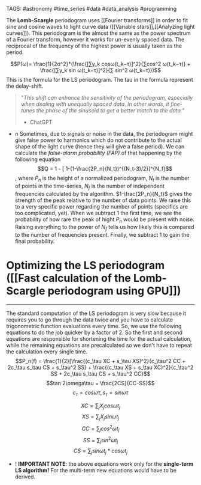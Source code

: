TAGS: #astronomy #time_series #data #data_analysis #programming 

The **Lomb-Scargle** periodogram uses [[Fourier transforms]] in order to fit sine and cosine waves to light curve data ([[Variable stars]],[[Analyzing light curves]]). This periodogram is the almost the same as the power spectrum of a Fourier transform, however it works for un-evenly spaced data. The reciprocal of the frequency of the highest power is usually taken as the period. 

$$P(ω)= \frac{1}{2σ^2}​*(\frac{[∑y_k cosω(t_k−τ)]^2}{∑cos^2 ω(t_k−τ)} + \frac{[∑y_k sin ω(t_k−τ)]^2}{∑ sin^2 ω(t_k−τ)})$$
This is the formula for the LS periodogram. The tau in the formula represent the delay-shift. 

>"*This shift can enhance the sensitivity of the periodogram, especially when dealing with unequally spaced data. In other words, it fine-tunes the phase of the sinusoid to get a better match to the data.*"
>- ChatGPT

- n Sometimes, due to signals or noise in the data, the periodogram might give false power to harmonics which do not contribute to the actual shape of the light curve (hence they will give a false period). We can calculate the *false-alarm probability (FAP)* of that happening by the following equation $$Q = 1 - [ 1-(1-\frac{2P_n}{N_t})^{(N_t-3)/2}]^{N_f}$$, where $P_n$ is the height of a normalized periodogram, $N_t$ is the number of points in the time-series, $N_f$ is the number of independent frequencies calculated by the algorithm. $1-\frac{2P_n}{N_t}$ gives the strength of the peak relative to the number of data points. We raise this to a very specific power regarding the number of points (specifics are too complicated, yet). When we subtract 1 the first time, we see the probability of how rare the peak of hight $P_n$ would be present with noise. Raising everything to the power of $N_f$ tells us how likely this is compared to the number of frequencies present. Finally, we subtract 1 to gain the final probability.

# Optimizing the LS periodogram ([[Fast calculation of the Lomb-Scargle periodogram using GPU]])
------
The standard computation of the LS periodogram is very slow because it requires you to go through the data twice and you have to calculate trigonometric function evaluations every time. So, we use the following equations to do the job quicker by a factor of 2. So the first and second equations are responsible for shortening the time for the actual calculation, while the remaining equations are precalculated so we don't have to repeat the calculation every single time. 
$$P_n(f) = \frac{1}{2}[\frac{(c_\tau XC + s_\tau XS)^2}{c_\tau^2 CC + 2c_\tau s_\tau CS + s_\tau^2 SS} + \frac{(c_\tau XS + s_\tau XC)^2}{c_\tau^2 SS + 2c_\tau s_\tau CS + s_\tau^2 CC}$$
$$tan 2\omega\tau = \frac{2CS}{CC-SS}$$
$$c_\tau = cos\omega\tau, s_\tau = sin\omega\tau$$

$$XC = \sum_j X_j cos\omega t_j$$
$$XS = \sum_j X_j sin\omega t_j$$
$$CC = \sum_j cos^2 \omega t_j$$
$$SS = \sum_j sin^2 \omega t_j$$
$$CS = \sum_j sin\omega t_j * cos\omega t_j$$
- ! **IMPORTANT NOTE**: the above equations work only for the **single-term LS algorithm!** For the multi-term new equations would have to be derived. 


